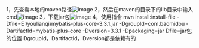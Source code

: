 1，先查看本地的maven路径![image](https://github.com/user-attachments/assets/0abcf632-b37f-449a-a8fa-cd68582bb44e)
2，然后在maven的目录下的lib目录中输入cmd![image](https://github.com/user-attachments/assets/e9aa0da8-bc90-45d9-8ae2-3a6543572656)
3，下载jar包![image](https://github.com/user-attachments/assets/4f720e6f-2654-4d99-bcd7-1ea479e315ec)
4，使用指令
 mvn install:install-file -Dfile=E:\youlianqi\mybatis-plus-core-3.3.1.jar -DgroupId=com.baomidou -DartifactId=mybatis-plus-core -Dversion=3.3.1 -Dpackaging=jar
Dfile=jar包的位置
DgroupId，DartifactId，Dversion都是依赖有的
